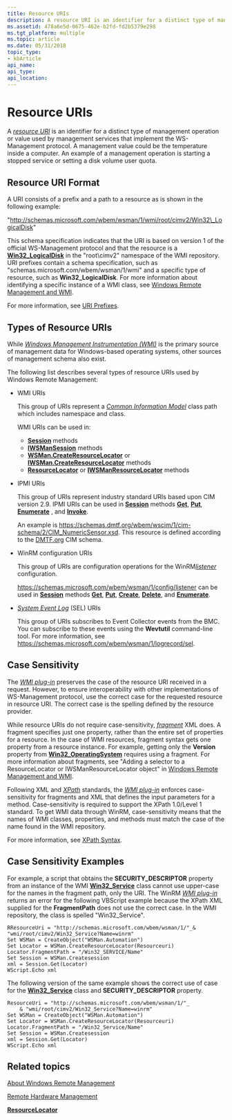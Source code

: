 ```yaml
---
title: Resource URIs
description: A resource URI is an identifier for a distinct type of management operation or value used by management services that implement the WS-Management protocol.
ms.assetid: 478a6e5d-0675-462e-b2fd-fd2b5379e298
ms.tgt_platform: multiple
ms.topic: article
ms.date: 05/31/2018
topic_type: 
- kbArticle
api_name: 
api_type: 
api_location: 
---
```


# Resource URIs

A [*resource URI*](windows-remote-management-glossary.md) is an identifier for a distinct type of management operation or value used by management services that implement the WS-Management protocol. A management value could be the temperature inside a computer. An example of a management operation is starting a stopped service or setting a disk volume user quota.

## Resource URI Format

A URI consists of a prefix and a path to a resource as is shown in the following example:

"http://schemas.microsoft.com/wbem/wsman/1/wmi/root/cimv2/Win32\_LogicalDisk"

This schema specification indicates that the URI is based on version 1 of the official WS-Management protocol and that the resource is a [**Win32\_LogicalDisk**](https://docs.microsoft.com/windows/desktop/CIMWin32Prov/win32-logicaldisk) in the "root\\cimv2" namespace of the WMI repository. URI prefixes contain a schema specification, such as "schemas.microsoft.com/wbem/wsman/1/wmi" and a specific type of resource, such as **Win32\_LogicalDisk**. For more information about identifying a specific instance of a WMI class, see [Windows Remote Management and WMI](windows-remote-management-and-wmi.md).

For more information, see [URI Prefixes](uri-prefixes.md).

## Types of Resource URIs

While [*Windows Management Instrumentation (WMI)*](windows-remote-management-glossary.md) is the primary source of management data for Windows-based operating systems, other sources of management schema also exist.

The following list describes several types of resource URIs used by Windows Remote Management:

-   WMI URIs

    This group of URIs represent a [*Common Information Model*](https://docs.microsoft.com/windows/desktop/WmiSdk/gloss-c) class path which includes namespace and class.

    WMI URIs can be used in:

    -   [**Session**](session.md) methods
    -   [**IWSManSession**](/windows/desktop/api/WSManDisp/nn-wsmandisp-iwsmansession) methods
    -   [**WSMan.CreateResourceLocator**](wsman-createresourcelocator.md) or [**IWSMan.CreateResourceLocator**](/windows/desktop/api/WSManDisp/nf-wsmandisp-iwsmanex-createresourcelocator) methods
    -   [**ResourceLocator**](resourcelocator.md) or [**IWSManResourceLocator**](/windows/desktop/api/WSManDisp/nn-wsmandisp-iwsmanresourcelocator) methods

-   IPMI URIs

    This group of URIs represent industry standard URIs based upon CIM version 2.9. IPMI URIs can be used in [**Session**](session.md) methods [**Get**](session-get.md), [**Put**](session-put.md), [**Enumerate**](session-enumerate.md) , and [**Invoke**](session-invoke.md).

    An example is https://schemas.dmtf.org/wbem/wscim/1/cim-schema/2/CIM_NumericSensor.xsd. This resource is defined according to the [DMTF.org](https://www.dmtf.org/home) CIM schema.

-   WinRM configuration URIs

    This group of URIs are configuration operations for the WinRM[*listener*](windows-remote-management-glossary.md) configuration.

    https://schemas.microsoft.com/wbem/wsman/1/config/listener can be used in [**Session**](session.md) methods [**Get**](session-get.md), [**Put**](session-put.md), [**Create**](session-create.md), [**Delete**](session-delete.md), and [**Enumerate**](session-enumerate.md).

-   [*System Event Log*](windows-remote-management-glossary.md) (SEL) URIs

    This group of URIs subscribes to Event Collector events from the BMC. You can subscribe to these events using the **Wevtutil** command-line tool. For more information, see https://schemas.microsoft.com/wbem/wsman/1/logrecord/sel.

## Case Sensitivity

The [*WMI plug-in*](windows-remote-management-glossary.md) preserves the case of the resource URI received in a request. However, to ensure interoperability with other implementations of WS-Management protocol, use the correct case for the requested resource in resource URI. The correct case is the spelling defined by the resource provider.

While resource URIs do not require case-sensitivity, [*fragment*](windows-remote-management-glossary.md) XML does. A fragment specifies just one property, rather than the entire set of properties for a resource. In the case of WMI resources, fragment syntax gets one property from a resource instance. For example, getting only the **Version** property from [**Win32\_OperatingSystem**](https://docs.microsoft.com/windows/desktop/CIMWin32Prov/win32-operatingsystem) requires using a fragment. For more information about fragments, see "Adding a selector to a ResourceLocator or IWSManResourceLocator object" in [Windows Remote Management and WMI](windows-remote-management-and-wmi.md).

Following XML and [*XPath*](windows-remote-management-glossary.md) standards, the [*WMI plug-in*](windows-remote-management-glossary.md) enforces case-sensitivity for fragments and XML that defines the input parameters for a method. Case-sensitivity is required to support the XPath 1.0/Level 1 standard. To get WMI data through WinRM, case-sensitivity means that the names of WMI classes, properties, and methods must match the case of the name found in the WMI repository.

For more information, see [XPath Syntax](https://msdn.microsoft.com/library/ms256471.aspx).

## Case Sensitivity Examples

For example, a script that obtains the **SECURITY\_DESCRIPTOR** property from an instance of the WMI [**Win32\_Service**](https://docs.microsoft.com/windows/desktop/CIMWin32Prov/win32-service) class cannot use upper-case for the names in the fragment path, only the URI. The WinRM [*WMI plug-in*](windows-remote-management-glossary.md) returns an error for the following VBScript example because the XPath XML supplied for the **FragmentPath** does not use the correct case. In the WMI repository, the class is spelled "Win32\_Service".


```VB
RResourceUri = "http://schemas.microsoft.com/wbem/wsman/1/"_& "wmi/root/cimv2/Win32_Service?Name=winrm"
Set WSMan = CreateObject("WSMan.Automation")
Set Locator = WSMan.CreateResourceLocator(Resourceuri)
Locator.FragmentPath = "/Win32_SERVICE/Name"
Set Session = WSMan.Createsession
xml = Session.Get(Locator)
WScript.Echo xml
```



The following version of the same example shows the correct use of case for the [**Win32\_Service**](https://docs.microsoft.com/windows/desktop/CIMWin32Prov/win32-service) class and **SECURITY\_DESCRIPTOR** property.


```VB
ResourceUri = "http://schemas.microsoft.com/wbem/wsman/1/"_
    & "wmi/root/cimv2/Win32_Service?Name=winrm"
Set WSMan = CreateObject("WSMan.Automation")
Set Locator = WSMan.CreateResourceLocator(Resourceuri)
Locator.FragmentPath = "/Win32_Service/Name"
Set Session = WSMan.Createsession
xml = Session.Get(Locator)
WScript.Echo xml
```



## Related topics

<dl> <dt>

[About Windows Remote Management](about-windows-remote-management.md)
</dt> <dt>

[Remote Hardware Management](remote-hardware-management.md)
</dt> <dt>

[**ResourceLocator**](resourcelocator.md)
</dt> </dl>

 

 




